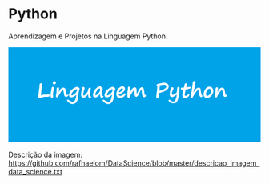 # Python
Aprendizagem e Projetos na Linguagem Python.

![](https://github.com/rafhaelom/Python/blob/master/linguagem_python.png)

Descrição da imagem: https://github.com/rafhaelom/DataScience/blob/master/descricao_imagem_data_science.txt
